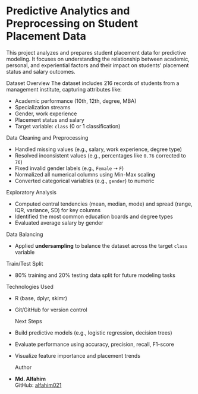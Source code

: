 # Predictive Analytics and Preprocessing on Student Placement Data

This project analyzes and prepares student placement data for predictive modeling. It focuses on understanding the relationship between academic, personal, and experiential factors and their impact on students' placement status and salary outcomes.

Dataset Overview
The dataset includes 216 records of students from a management institute, capturing attributes like:
- Academic performance (10th, 12th, degree, MBA)
- Specialization streams
- Gender, work experience
- Placement status and salary
- Target variable: `class` (0 or 1 classification)

 Data Cleaning and Preprocessing
- Handled missing values (e.g., salary, work experience, degree type)
- Resolved inconsistent values (e.g., percentages like `0.76` corrected to `76`)
- Fixed invalid gender labels (e.g., `Female` ➝ `F`)
- Normalized all numerical columns using Min-Max scaling
- Converted categorical variables (e.g., `gender`) to numeric

Exploratory Analysis
- Computed central tendencies (mean, median, mode) and spread (range, IQR, variance, SD) for key columns
- Identified the most common education boards and degree types
- Evaluated average salary by gender

Data Balancing
- Applied **undersampling** to balance the dataset across the target `class` variable

 Train/Test Split
- 80% training and 20% testing data split for future modeling tasks

 Technologies Used
- R (base, dplyr, skimr)
- Git/GitHub for version control

  Next Steps
- Build predictive models (e.g., logistic regression, decision trees)
- Evaluate performance using accuracy, precision, recall, F1-score
- Visualize feature importance and placement trends

  Author
- **Md. Alfahim**  
  GitHub: [alfahim021](https://github.com/alfahim021)
